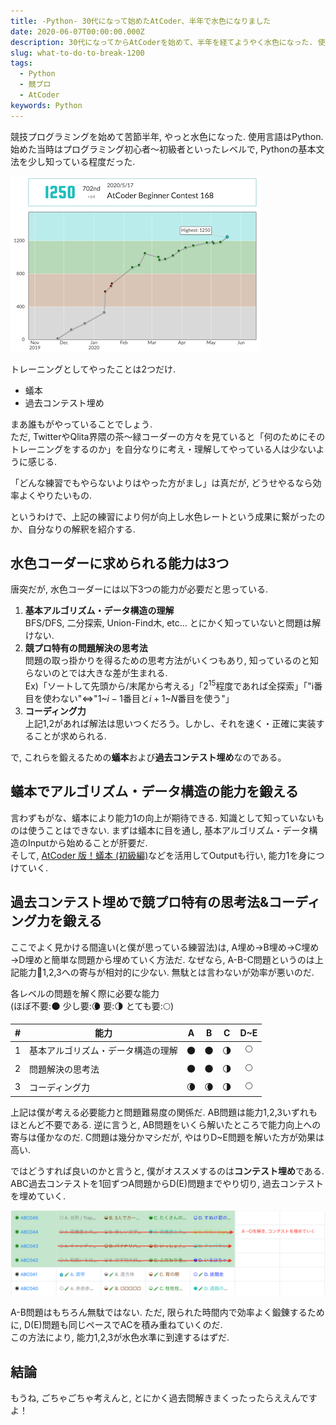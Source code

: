 ```yaml
---
title: -Python- 30代になって始めたAtCoder、半年で水色になりました
date: 2020-06-07T00:00:00.000Z
description: 30代になってからAtCoderを始めて、半年を経てようやく水色になった. 使用言語はPython. 僕が実践した練習法を紹介します.
slug: what-to-do-to-break-1200
tags: 
  - Python
  - 競プロ
  - AtCoder
keywords: Python
---
```


競技プログラミングを始めて苦節半年, やっと水色になった. 使用言語はPython. 始めた当時はプログラミング初心者〜初級者といったレベルで, Pythonの基本文法を少し知っている程度だった.

![suinyuu](suinyuu_small.png)

トレーニングとしてやったことは2つだけ.
 - 蟻本
 - 過去コンテスト埋め

まあ誰もがやっていることでしょう.  
ただ, TwitterやQlita界隈の茶〜緑コーダーの方々を見ていると「何のためにそのトレーニングをするのか」を自分なりに考え・理解してやっている人は少ないように感じる.

「どんな練習でもやらないよりはやった方がまし」は真だが, どうせやるなら効率よくやりたいもの.

というわけで、上記の練習により何が向上し水色レートという成果に繋がったのか、自分なりの解釈を紹介する.


## 水色コーダーに求められる能力は3つ

唐突だが, 水色コーダーには以下3つの能力が必要だと思っている.
1. **基本アルゴリズム・データ構造の理解**  
BFS/DFS, 二分探索, Union-Find木, etc... とにかく知っていないと問題は解けない.
2. **競プロ特有の問題解決の思考法**  
問題の取っ掛かりを得るための思考方法がいくつもあり, 知っているのと知らないのとでは大きな差が生まれる.  
Ex)「ソートして先頭から/末尾から考える」「$2^{15}$程度であれば全探索」「"i番目を使わない"$\Leftrightarrow$"$1$~$i-1$番目と$i+1$~$N$番目を使う"」
3. **コーディング力**  
上記1,2があれば解法は思いつくだろう。しかし、それを速く・正確に実装することが求められる.

で, これらを鍛えるための**蟻本**および**過去コンテスト埋め**なのである。

<adsense></adsense>

## 蟻本でアルゴリズム・データ構造の能力を鍛える

言わずもがな、蟻本により能力1の向上が期待できる. 知識として知っていないものは使うことはできない. まずは蟻本に目を通し, 基本アルゴリズム・データ構造のInputから始めることが肝要だ.  
そして, [AtCoder 版！蟻本 (初級編)](https://qiita.com/drken/items/e77685614f3c6bf86f44)などを活用してOutputも行い, 能力1を身につけていく.


## 過去コンテスト埋めで競プロ特有の思考法&コーディング力を鍛える

ここでよく見かける間違い(と僕が思っている練習法)は, A埋め→B埋め→C埋め→D埋めと簡単な問題から埋めていく方法だ. なぜなら, A-B-C問題というのは上記能力1,2,3への寄与が相対的に少ない. 無駄とは言わないが効率が悪いのだ.

<div class='scrollable-table'>
<p>
各レベルの問題を解く際に必要な能力<br>
(ほぼ不要:🌑 少し要:🌘  要:🌗 とても要:🌕)
</p>

| # | 能力 | A | B | C | D~E |
|:-:|----|:-:|:-:|:-:|:-:|
|1|基本アルゴリズム・データ構造の理解 | 🌑 | 🌑 | 🌗 | 🌕 |
|2|問題解決の思考法| 🌑 | 🌑 | 🌗 | 🌕 |
|3|コーディング力| 🌘 | 🌘 | 🌗 | 🌕 |

</div>

上記は僕が考える必要能力と問題難易度の関係だ. AB問題は能力1,2,3いずれもほとんど不要である. 逆に言うと, AB問題をいくら解いたところで能力向上への寄与は僅かなのだ. C問題は幾分かマシだが, やはりD~E問題を解いた方が効果は高い.

ではどうすれば良いのかと言うと, 僕がオススメするのは**コンテスト埋め**である. ABC過去コンテストを1回ずつA問題からD(E)問題までやり切り, 過去コンテストを埋めていく.

![contest_ume](contest_ume.png)

 A-B問題はもちろん無駄ではない. ただ, 限られた時間内で効率よく鍛錬するために, D(E)問題も同じペースでACを積み重ねていくのだ.  
この方法により, 能力1,2,3が水色水準に到達するはずだ.

## 結論
もうね, ごちゃごちゃ考えんと, とにかく過去問解きまくったったらええんですよ！

